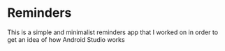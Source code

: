 # Reminders

This is a simple and minimalist reminders app that I worked on in order to get an idea of how Android Studio works
